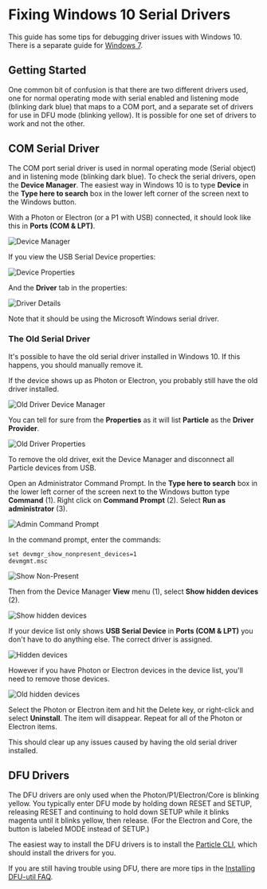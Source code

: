 # Fixing Windows 10 Serial Drivers


This guide has some tips for debugging driver issues with Windows 10. There is a separate guide for [Windows 7](https://github.com/rickkas7/particle_notes/tree/master/debugging-windows-7-drivers).

## Getting Started

One common bit of confusion is that there are two different drivers used, one for normal operating mode with serial enabled and listening mode (blinking dark blue) that maps to a COM port, and a separate set of drivers for use in DFU mode (blinking yellow). It is possible for one set of drivers to work and not the other.

## COM Serial Driver

The COM port serial driver is used in normal operating mode (Serial object) and in listening mode (blinking dark blue). To check the serial drivers, open the **Device Manager**. The easiest way in Windows 10 is to type **Device** in the **Type here to search** box in the lower left corner of the screen next to the Windows button.

With a Photon or Electron (or a P1 with USB) connected, it should look like this in **Ports (COM & LPT)**.

![Device Manager](images/device-manager.png)

If you view the USB Serial Device properties:

![Device Properties](images/device-properties.png)

And the **Driver** tab in the properties:

![Driver Details](images/driver-details.png)

Note that it should be using the Microsoft Windows serial driver.

### The Old Serial Driver

It's possible to have the old serial driver installed in Windows 10. If this happens, you should manually remove it.

If the device shows up as Photon or Electron, you probably still have the old driver installed.

![Old Driver Device Manager](images/old-driver-list.png)

You can tell for sure from the **Properties** as it will list **Particle** as the **Driver Provider**.

![Old Driver Properties](images/old-driver-properties.png)

To remove the old driver, exit the Device Manager and disconnect all Particle devices from USB.

Open an Administrator Command Prompt. In the **Type here to search** box in the lower left corner of the screen next to the Windows button type **Command** (1). Right click on **Command Prompt** (2). Select **Run as administrator** (3).

![Admin Command Prompt](images/admin-command-prompt.png)

In the command prompt, enter the commands:

```
set devmgr_show_nonpresent_devices=1
devmgmt.msc
```

![Show Non-Present](images/show-nonpresent.png)

Then from the Device Manager **View** menu (1), select **Show hidden devices** (2).

![Show hidden devices](images/show-hidden-devices.png)

If your device list only shows **USB Serial Device** in **Ports (COM & LPT)** you don't have to do anything else. The correct driver is assigned.

![Hidden devices](images/hidden-devices.png)

However if you have Photon or Electron devices in the device list, you'll need to remove those devices.

![Old hidden devices](images/old-hidden.png)

Select the Photon or Electron item and hit the Delete key, or right-click and select **Uninstall**. The item will disappear. Repeat for all of the Photon or Electron items.

This should clear up any issues caused by having the old serial driver installed.


## DFU Drivers

The DFU drivers are only used when the Photon/P1/Electron/Core is blinking yellow. You typically enter DFU mode by holding down RESET and SETUP, releasing RESET and continuing to hold down SETUP while it blinks magenta until it blinks yellow, then release. (For the Electron and Core, the button is labeled MODE instead of SETUP.)

The easiest way to install the DFU drivers is to install the [Particle CLI](https://particle.io/cli), which should install the drivers for you.

If you are still having trouble using DFU, there are more tips in the [Installing DFU-util FAQ](https://docs.particle.io/faq/particle-tools/installing-dfu-util/).
